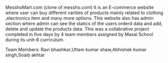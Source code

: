 MesshoMart.com (clone of messho.com)
It is an E-commerce website where user can buy different varities of products mainly related to clothing ,electronics item and many more options. This website also has admin section where admin can see the statics of the users orderd data  and add, delete and update the products data. This was a collabrative project completed in five days by 4 team members assigned by Masai School during its unit-6 curriculum.


Team Members:
Ravi bhashkar,Uttam kumar shaw,Abhishek kumar singh,Soaib akhtar

